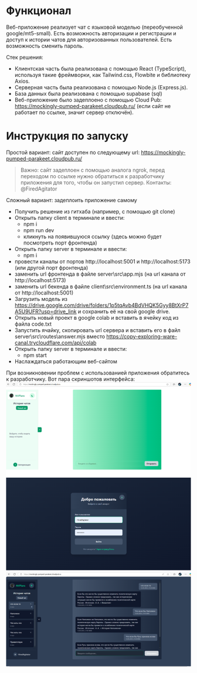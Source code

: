 # Функционал

Веб-приложение реализует чат c языковой моделью (переобученной google/mt5-small). Есть возможность авторизации и регистрации и доступ к истории чатов для авторизованных пользователей. Есть возможность сменить пароль.

Стек решения:

- Клиентская часть была реализована с помощью React (TypeScript), используя такие фреймворки, как Tailwind.css, Flowbite и библиотеку Axios.
- Серверная часть была реализована с помощью Node.js (Express.js).
- База данных была реализована с помощью supabase (sql)
- Веб-приложение было задеплоено с помощью Cloud Pub: https://mockingly-pumped-parakeet.cloudpub.ru/ (если сайт не работает по ссылке, значит сервер отключён).

# Инструкция по запуску

Простой вариант: сайт доступен по следующему url: https://mockingly-pumped-parakeet.cloudpub.ru/

> Важно: сайт задеплоен с помощью аналога ngrok, перед переходом по ссылке нужно обратиться к разработчику приложения для того, чтобы он запустил сервер. Контакты: @FiredAgitator

Сложный вариант: задеплоить приложение самому

- Получить решение из гитхаба (например, с помощью git clone)
- Открыть папку client в терминале и ввести:
  - npm i
  - npm run dev
  - кликнуть на появившуюся ссылку (здесь можно будет посмотреть порт фронтенда)
- Открыть папку server в терминале и ввести:
  - npm i
- провести каналы от портов http://localhost:5001 и http://localhost:5173 (или другой порт фронтенда)
- заменить url фронтенда в файле server\src\app.mjs (на url канала от http://localhost:5173)
- заменить url бекенда в файле client\src\environment.ts (на url канала от http://localhost:5001)
- Загрузить модель из https://drive.google.com/drive/folders/1p5tqAvb4BdVHQK5Gyy8BtXrP7A5U9UFR?usp=drive_link и сохранить её на свой google drive.
- Открыть новый проект в google colab и вставить в ячейку код из файла code.txt
- Запустить ячайку, скопировать url сервера и вставить его в файл server\src\routes\answer.mjs вместо https://copy-exploring-ware-canal.trycloudflare.com/api/colab
- Открыть папку server в терминале и ввести:
  - npm start
- Наслаждаться работающим веб-сайтом

При возникновении проблем с использованией приложения обратитесь к разработчику.
Вот пара скриншотов интерфейса:
![screenshot 1](<Screenshot 2025-05-13 135146.png>)
![screenshot 2](<Screenshot 2025-05-13 135320.png>)
![screenshot 3](<Screenshot 2025-05-13 135516.png>)
